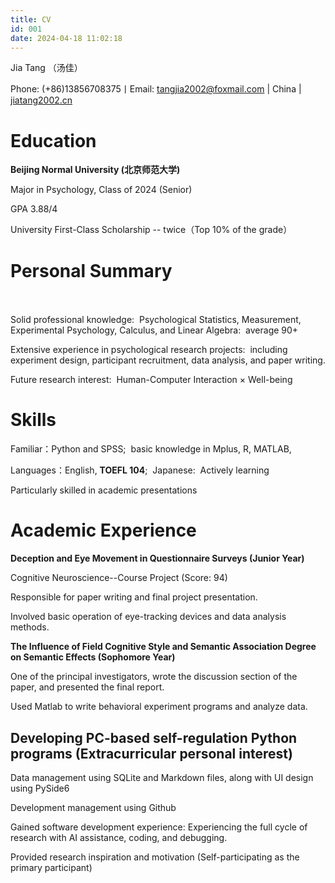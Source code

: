 ```yaml
---
title: CV
id: 001
date: 2024-04-18 11:02:18
---
```



Jia Tang （汤佳）

Phone: (+86)13856708375丨Email: tangjia2002@foxmail.com | China | [jiatang2002.cn](jiatang2002.cn)

# Education

**Beijing Normal University (****北京师范大学****)**

Major in Psychology, Class of 2024 (Senior)                       

GPA 3.88/4

University First-Class Scholarship -- twice（Top 10% of the grade）

# Personal Summary                                                   
Solid professional knowledge:  Psychological Statistics, Measurement, Experimental Psychology, Calculus, and Linear Algebra:  average 90+

Extensive experience in psychological research projects:  including experiment design, participant recruitment, data analysis, and paper writing.

Future research interest:  Human-Computer Interaction × Well-being  

# Skills

Familiar：Python and SPSS;  basic knowledge in Mplus, R, MATLAB,

Languages：English, **TOEFL 104**;  Japanese:  Actively learning

Particularly skilled in academic presentations

# Academic Experience

**Deception and Eye Movement in Questionnaire Surveys (Junior Year)**

Cognitive Neuroscience--Course Project (Score: 94)

Responsible for paper writing and final project presentation.

Involved basic operation of eye-tracking devices and data analysis methods.

**The Influence of Field Cognitive Style and Semantic Association Degree on Semantic Effects (Sophomore Year)**

One of the principal investigators, wrote the discussion section of the paper, and presented the final report.

Used Matlab to write behavioral experiment programs and analyze data.

## Developing PC-based self-regulation Python programs (Extracurricular personal interest)

Data management using SQLite and Markdown files, along with UI design using PySide6

Development management using Github

Gained software development experience: Experiencing the full cycle of research with AI assistance, coding, and debugging.

Provided research inspiration and motivation (Self-participating as the primary participant)